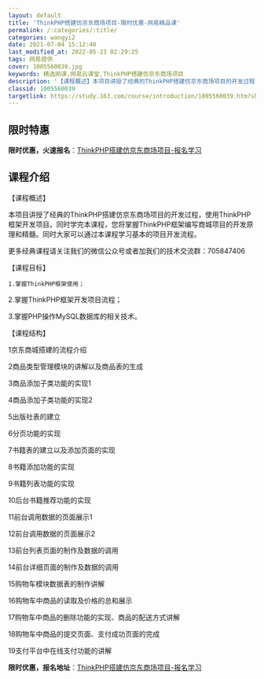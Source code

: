 ```yaml
---
layout: default
title: 'ThinkPHP搭建仿京东商场项目-限时优惠-网易精品课'
permalink: /:categories/:title/
categories: wangyi2
date: 2021-07-04 15:12:40
last_modified_at: 2022-05-23 02:29:25
tags: 网易提供
cover: 1005560039.jpg
keywords: 精选网课,网易云课堂,ThinkPHP搭建仿京东商场项目
description: '【课程概述】本项目讲授了经典的ThinkPHP搭建仿京东商场项目的开发过程，使用ThinkPHP框架开发项目。同时学完本'
classid: 1005560039
targetlink: https://study.163.com/course/introduction/1005560039.htm?share=1&shareId=1025206652&utm_campaign=share&utm_medium=iphoneShare&utm_source=&utm_u=1025206652
---
```


## 限时特惠

**限时优惠，火速报名**：[ThinkPHP搭建仿京东商场项目-报名学习](https://study.163.com/course/introduction/1005560039.htm?share=1&shareId=1025206652&utm_campaign=share&utm_medium=iphoneShare&utm_source=&utm_u=1025206652)

## 课程介绍

【课程概述】

本项目讲授了经典的ThinkPHP搭建仿京东商场项目的开发过程，使用ThinkPHP框架开发项目。同时学完本课程，您将掌握ThinkPHP框架编写商城项目的开发原理和精髓。同时大家可以通过本课程学习基本的项目开发流程。

更多经典课程请关注我们的微信公众号或者加我们的技术交流群：705847406

【课程目标】

	1.掌握ThinkPHP框架使用；

2.掌握ThinkPHP框架开发项目流程；

3.掌握PHP操作MySQL数据库的相关技术。

【课程结构】

1京东商城搭建的流程介绍 

2商品类型管理模块的讲解以及商品表的生成 

3商品添加子类功能的实现1 

4商品添加子类功能的实现2 

5出版社表的建立 

6分页功能的实现 

7书籍表的建立以及添加页面的实现 

8书籍添加功能的实现 

9书籍列表功能的实现 

10后台书籍推荐功能的实现 

11前台调用数据的页面展示1 

12前台调用数据的页面展示2 

13前台列表页面的制作及数据的调用 

14前台详细页面的制作及数据的调用 

15购物车模块数据表的制作讲解 

16购物车中商品的读取及价格的总和展示 

17购物车中商品的删除功能的实现、商品的配送方式讲解 

18购物车中商品的提交页面、支付成功页面的完成 

19支付平台中在线支付功能的讲解

**限时优惠，报名地址**：[ThinkPHP搭建仿京东商场项目-报名学习](https://study.163.com/course/introduction/1005560039.htm?share=1&shareId=1025206652&utm_campaign=share&utm_medium=iphoneShare&utm_source=&utm_u=1025206652)

